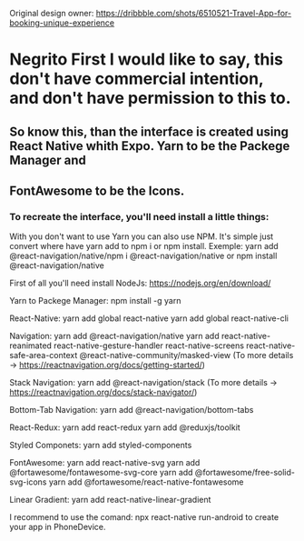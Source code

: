 Original design owner: https://dribbble.com/shots/6510521-Travel-App-for-booking-unique-experience

# **Negrito** First I would like to say, this don't have commercial intention, and don't have permission to this to.
## So know this, than the interface  is created using React Native whith Expo. Yarn to be the Packege Manager and
## FontAwesome to be the Icons.
### To recreate the interface, you'll need install a little things:

With you don't want to use Yarn you can also use NPM. It's simple just convert where have yarn add to npm i or npm install.
Exemple: yarn add @react-navigation/native/npm i @react-navigation/native or npm install @react-navigation/native

First of all you'll need install NodeJs: 
https://nodejs.org/en/download/

Yarn to Packege Manager: 
npm install -g yarn

React-Native: 
yarn add global react-native
yarn add global react-native-cli

Navigation: 
yarn add @react-navigation/native
yarn add react-native-reanimated react-native-gesture-handler react-native-screens react-native-safe-area-context @react-native-community/masked-view
(To more details -> https://reactnavigation.org/docs/getting-started/)

Stack Navigation: 
yarn add @react-navigation/stack
(To more details -> https://reactnavigation.org/docs/stack-navigator/)

Bottom-Tab Navigation:
yarn add @react-navigation/bottom-tabs

React-Redux: 
yarn add react-redux
yarn add @reduxjs/toolkit

Styled Componets: 
yarn add styled-components

FontAwesome:
yarn add react-native-svg
yarn add @fortawesome/fontawesome-svg-core
yarn add @fortawesome/free-solid-svg-icons
yarn add @fortawesome/react-native-fontawesome

Linear Gradient:
yarn add react-native-linear-gradient

I recommend to use the comand: npx react-native run-android to create your app in PhoneDevice.
